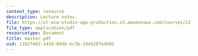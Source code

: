 ```yaml
---
content_type: resource
description: Lecture notes.
file: https://ol-ocw-studio-app-production.s3.amazonaws.com/courses/22-68j-superconducting-magnets-spring-2003/11b2fe62143d8d4bec3b24e6287e4605_master.pdf
file_type: application/pdf
resourcetype: Document
title: master.pdf
uid: 11b2fe62-143d-8d4b-ec3b-24e6287e4605
---
```


